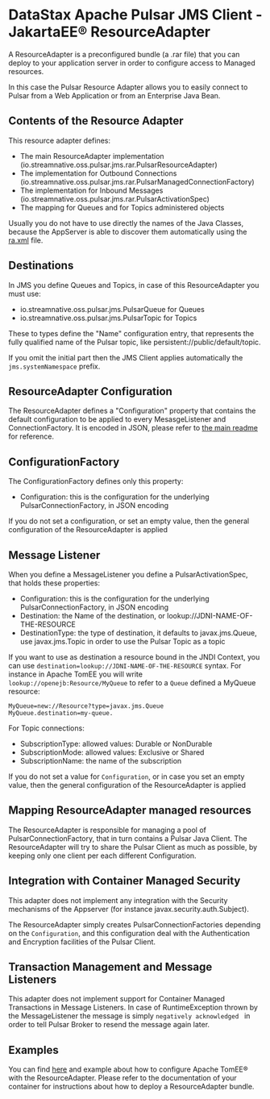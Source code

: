 # DataStax Apache Pulsar JMS Client - JakartaEE® ResourceAdapter

A ResourceAdapter is a preconfigured bundle (a .rar file) that you can deploy to your application server in order
to configure access to Managed resources.

In this case the Pulsar Resource Adapter allows you to easily connect to Pulsar from a Web Application or from an Enterprise Java Bean. 

## Contents of the Resource Adapter

This resource adapter defines:
- The main ResourceAdapter implementation (io.streamnative.oss.pulsar.jms.rar.PulsarResourceAdapter)
- The implementation for Outbound Connections (io.streamnative.oss.pulsar.jms.rar.PulsarManagedConnectionFactory)
- The implementation for Inbound Messages (io.streamnative.oss.pulsar.jms.rar.PulsarActivationSpec)
- The mapping for Queues and for Topics administered objects

Usually you do not have to use directly the names of the Java Classes, because the AppServer is able to discover
them automatically using the [ra.xml](src/main/rar/META-INF/ra.xml) file.

## Destinations

In JMS you define Queues and Topics, in case of this ResourceAdapter you must use:
- io.streamnative.oss.pulsar.jms.PulsarQueue for Queues
- io.streamnative.oss.pulsar.jms.PulsarTopic for Topics

These to types define the "Name" configuration entry, that represents the fully qualified name of the Pulsar topic, like
persistent://public/default/topic.

If you omit the initial part then the JMS Client applies automatically the `jms.systemNamespace` prefix.

## ResourceAdapter Configuration

The ResourceAdapter defines a "Configuration" property that contains the default configuration to be applied to every MesasgeListener and
ConnectionFactory.
It is encoded in JSON, please refer to [the main readme](../README.md) for reference.

## ConfigurationFactory

The ConfigurationFactory defines only this property:
- Configuration: this is the configuration for the underlying PulsarConnectionFactory, in JSON encoding

If you do not set a configuration, or set an empty value, then the general configuration of the ResourceAdapter is applied

## Message Listener

When you define a MessageListener you define a PulsarActivationSpec, that holds these properties:
- Configuration: this is the configuration for the underlying PulsarConnectionFactory, in JSON encoding
- Destination: the Name of the destination, or lookup://JDNI-NAME-OF-THE-RESOURCE
- DestinationType: the type of destination, it defaults to javax.jms.Queue, use javax.jms.Topic in order to use the Pulsar Topic as a topic

If you want to use as destination a resource bound in the JNDI Context, you can use `destination=lookup://JDNI-NAME-OF-THE-RESOURCE` syntax.
For instance in Apache TomEE you will write `lookup://openejb:Resource/MyQueue` to refer to a `Queue` defined a MyQueue resource:
```
MyQueue=new://Resource?type=javax.jms.Queue
MyQueue.destination=my-queue.
```

For Topic connections:
- SubscriptionType: allowed values: Durable or NonDurable
- SubscriptionMode: allowed values: Exclusive or Shared
- SubscriptionName: the name of the subscription

If you do not set a value for `Configuration`, or in case you set an empty value, then the general configuration of the ResourceAdapter is applied

## Mapping ResourceAdapter managed resources

The ResourceAdapter is responsible for managing a pool of PulsarConnectionFactory, that in turn contains a Pulsar Java Client.
The ResourceAdapter will try to share the Pulsar Client as much as possible, by keeping only one client per each different Configuration.

## Integration with Container Managed Security

This adapter does not implement any integration with the Security mechanisms of the Appserver (for instance javax.security.auth.Subject).

The ResourceAdapter simply creates PulsarConnectionFactories depending on the `Configuration`, and this configuration 
deal with the Authentication and Encryption facilities of the Pulsar Client. 

## Transaction Management and Message Listeners

This adapter does not implement support for Container Managed Transactions in Message Listeners.
In case of RuntimeException thrown by the MessageListener the message is simply `negatively acknowledged ` in order
to tell Pulsar Broker to resend the message again later.

## Examples

You can find [here](../resource-adapter-tests) and example about how to configure Apache TomEE® with the ResourceAdapter.
Please refer to the documentation of your container for instructions about how to deploy a ResourceAdapter bundle.

